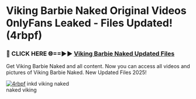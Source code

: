 # Viking Barbie Naked Original Videos 0nlyFans Leaked - Files Updated! (4rbpf)

<h3>🔴 CLICK HERE 🌐==►► <a href="https://tinyurl.com/yckcrads" rel="nofollow">Viking Barbie Naked Updated Files</a></h3>

Get Viking Barbie Naked and all content. Now you can access all videos and pictures of Viking Barbie Naked. New Updated Files 2025!

[![4rbpf](https://i.imgur.com/hpKpOFt.gif)](https://tinyurl.com/yckcrads)
inkd viking naked<br>
naked viking
